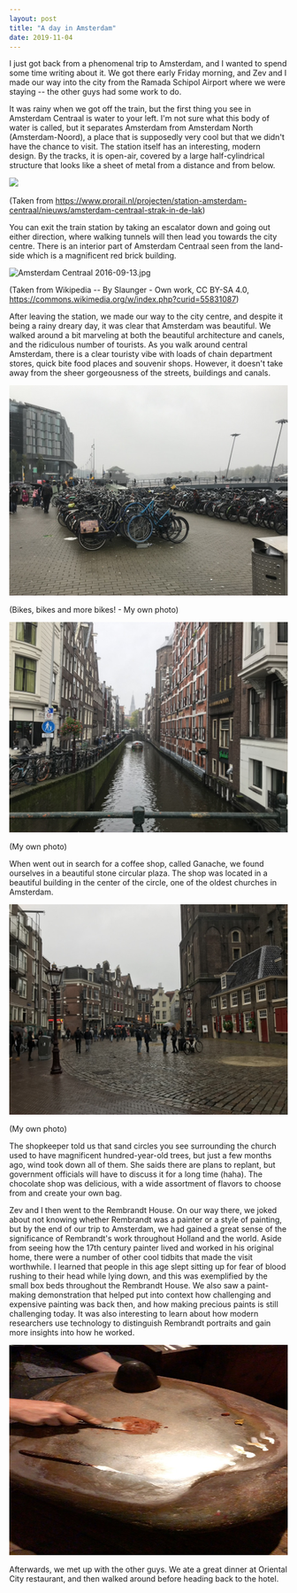 ```yaml
---
layout: post
title: "A day in Amsterdam"
date: 2019-11-04
---
```


I just got back from a phenomenal trip to Amsterdam, and I wanted to spend some time writing about it. We got there early Friday morning, and Zev and I made our way into the city from the Ramada Schipol Airport where we were staying -- the other guys had some work to do.

It was rainy when we got off the train, but the first thing you see in Amsterdam Centraal is water to your left. I'm not sure what this body of water is called, but it separates Amsterdam from Amsterdam North (Amsterdam-Noord), a place that is supposedly very cool but that we didn't have the chance to visit. The station itself has an interesting, modern design. By the tracks, it is open-air, covered by a large half-cylindrical structure that looks like a sheet of metal from a distance and from below.

<img src="https://www.prorail.nl/sites/default/files/amsterdam_cs_003.jpg?itok=_7ccyTWj" />

(Taken from https://www.prorail.nl/projecten/station-amsterdam-centraal/nieuws/amsterdam-centraal-strak-in-de-lak)

You can exit the train station by taking an escalator down and going out either direction, where walking tunnels will then lead you towards the city centre. There is an interior part of Amsterdam Centraal seen from the land-side which is a magnificent red brick building.

<img src="https://upload.wikimedia.org/wikipedia/commons/thumb/0/0c/Amsterdam_Centraal_2016-09-13.jpg/2880px-Amsterdam_Centraal_2016-09-13.jpg" alt="Amsterdam Centraal 2016-09-13.jpg" />

(Taken from Wikipedia -- By Slaunger - Own work, CC BY-SA 4.0, https://commons.wikimedia.org/w/index.php?curid=55831087)

After leaving the station, we made our way to the city centre, and despite it being a rainy dreary day, it was clear that Amsterdam was beautiful. We walked around a bit marveling at both the beautiful architecture and canels, and the ridiculous number of tourists. As you walk around central Amsterdam, there is a clear touristy vibe with loads of chain department stores, quick bite food places and souvenir shops. However, it doesn't take away from the sheer gorgeousness of the streets, buildings and canals.

<img class="alignnone size-full wp-image-170" src="/assets/img/bikes.jpeg" alt="90B61534-F8D5-492B-A310-B79BF5DB6615_1_105_c.jpeg" width="1024" height="380" />

(Bikes, bikes and more bikes! - My own photo)

<img class="alignnone size-full wp-image-171" src="/assets/img/canal2.jpeg" alt="CFEB39B6-FBF5-449C-8760-6E6EEB1FE757_1_105_c.jpeg" width="1024" height="380" />

(My own photo)

When went out in search for a coffee shop, called Ganache, we found ourselves in a beautiful stone circular plaza. The shop was located in a beautiful building in the center of the circle, one of the oldest churches in Amsterdam.

<img class="alignnone size-full wp-image-169" src="/assets/img/circle.jpeg" alt="A4964158-7B35-4D63-8A2D-B6178C0F3BEF_1_105_c.jpeg" width="1024" height="380" />

(My own photo)

The shopkeeper told us that sand circles you see surrounding the church used to have magnificent hundred-year-old trees, but just a few months ago, wind took down all of them. She saids there are plans to replant, but government officials will have to discuss it for a long time (haha). The chocolate shop was delicious, with a wide assortment of flavors to choose from and create your own bag.

Zev and I then went to the Rembrandt House. On our way there, we joked about not knowing whether Rembrandt was a painter or a style of painting, but by the end of our trip to Amsterdam, we had gained a great sense of the significance of Rembrandt's work throughout Holland and the world. Aside from seeing how the 17th century painter lived and worked in his original home, there were a number of other cool tidbits that made the visit worthwhile. I learned that people in this age slept sitting up for fear of blood rushing to their head while lying down, and this was exemplified by the small box beds throughout the Rembrandt House. We also saw a paint-making demonstration that helped put into context how challenging and expensive painting was back then, and how making precious paints is still challenging today. It was also interesting to learn about how modern researchers use technology to distinguish Rembrandt portraits and gain more insights into how he worked.

<img class="alignnone size-full wp-image-175" src="/assets/img/painting.jpeg" width="665" height="380" />

Afterwards, we met up with the other guys. We ate a great dinner at Oriental City restaurant, and then walked around before heading back to the hotel.
